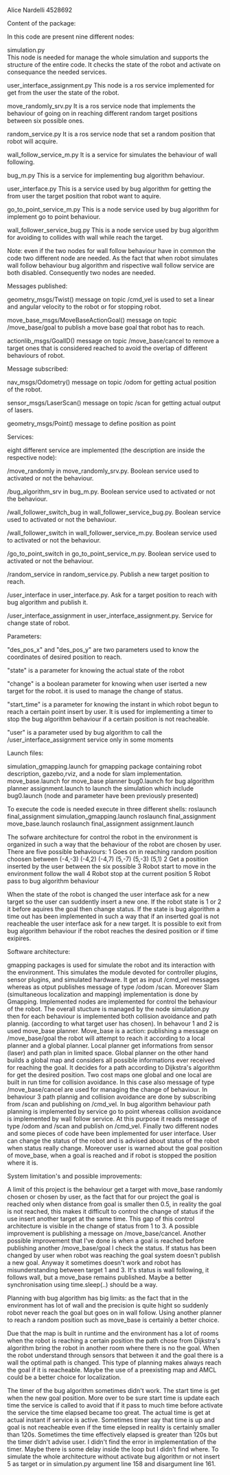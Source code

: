 Alice Nardelli 4528692

Content of the package:

In this code are present nine different nodes:

simulation.py  
This node is needed for manage the whole simulation and supports the structure of the entire code. It checks the state of the robot and activate on consequance the    needed services.

user_interface_assignment.py
This node is a ros service implemented for get from the user the state of the robot.

move_randomly_srv.py
It is a ros service node that implements the behaviour of going on in reaching different random target positions between six possible ones.

random_service.py
It is a ros service node that set a random position that robot will acquire.

wall_follow_service_m.py
It is a service for simulates the behaviour of wall following.

bug_m.py
This is a service for implementing bug algorithm behaviour.

user_interface.py
This is a service used by bug algorithm for getting the from user the target position that robot want to aquire.

go_to_point_service_m.py
This is a node service used by bug algorithm for implement go to point behaviour.

wall_follower_service_bug.py
This is a node service used by bug algorithm for avoiding to collides with wall while reach the target.

Note: even if the two nodes for wall follow behaviour have in common the code two different node are needed. As the fact that when robot simulates wall follow behaviour bug algorithm and rispective wall follow service are both disabled. Consequently two nodes are needed.

Messages published:

geometry_msgs/Twist() message on topic /cmd_vel is used to set a linear and angular velocity to the robot or for stopping robot.

move_base_msgs/MoveBaseActionGoal() message on topic /move_base/goal to publish a move base goal that robot has to reach.

actionlib_msgs/GoalID() message on topic /move_base/cancel to remove a target ones that is considered reached to avoid the overlap of different behaviours of robot.


Message subscribed:

nav_msgs/Odometry() message on topic /odom for getting actual position of the robot.

sensor_msgs/LaserScan() message on topic /scan for getting actual output of lasers.

geometry_msgs/Point() message to define position as point


Services:

eight different service are implemented (the description are inside the respective node):

/move_randomly in move_randomly_srv.py. Boolean service used to activated or not the behaviour.

/bug_algorithm_srv in bug_m.py. Boolean service used to activated or not the behaviour.

/wall_follower_switch_bug in wall_follower_service_bug.py. Boolean service used to activated or not the behaviour.

/wall_follower_switch in wall_follower_service_m.py. Boolean service used to activated or not the behaviour.

/go_to_point_switch in go_to_point_service_m.py. Boolean service used to activated or not the behaviour.

/random_service in random_service.py. Publish a new target position to reach.

/user_interface in user_interface.py. Ask for a target position to reach with bug algorithm and publish it.

/user_interface_assignment in user_interface_assignment.py. Service for change state of robot.

Parameters:

"des_pos_x" and "des_pos_y" are two parameters used to know the coordinates of desired position to reach.

"state" is a parameter for knowing the actual state of the robot

"change" is a boolean parameter for knowing when user iserted a new target for the robot. it is used to manage the change of status.

"start_time" is a parameter for knowing the instant in which robot begun to reach a certain point insert by user. It is used for implementing a timer to stop the bug algorithm behaviour if a certain position is not reacheable.

"user" is a parameter used by bug algorithm to call the /user_interface_assignment service only in some moments

Launch files:

simulation_gmapping.launch for gmapping package containing robot description, gazebo,rviz, and a node for slam implementation.
move_base.launch for move_base planner
bug0.launch for bug algorithm planner
assignment.launch to launch the simulation which include bug0.launch (node and parameter have been previously presented)

To execute the code is needed execute in three different shells:
roslaunch final_assignment simulation_gmapping.launch
roslaunch final_assignment move_base.launch
roslaunch final_assignment assignment.launch

The sofware architecture for control the robot in the environment is organized in such a way that the behaviour of the robot are chosen by user. There are five possible behaviours:
1 Goes on in reaching random position choosen between (-4,-3) (-4,2) (-4,7) (5,-7) (5,-3) (5,1)
2 Get a position inserted by the user between the six possible
3 Robot start to move in the environment follow the wall
4 Robot stop at the current position
5 Robot pass to bug algorithm behaviour

When the state of the robot is changed the user interface ask for a new target so the user can suddently insert a new one. If the robot state is 1 or 2 it before aquires the goal then change status.
If the state is bug algorithm a time out has been implemented in such a way that if an inserted goal is not reacheable the user interface ask for a new target. It is possible to exit from bug algorithm behaviour if the robot reaches the desired position or if time exipires.

Software architecture:

gmapping packages is used for simulate the robot and its interaction with the environment. This simulates the module devoted for controller plugins, sensor plugins, and simulated hardware. 
It get as input /cmd_vel messages whereas as otput publishes message of type /odom /scan.
Moreover Slam (simultaneous localization and mapping) implementation is done by Gmapping.
Implemented nodes are implemented for control the behaviour of the robot. The overall stucture is managed by the node simulation.py then for each behaviour is implemented both collision avoidance and path plannig. (according to what target user has chosen). 
In behavour 1 and 2 is used move_base planner. Move_base is a action: publishing a message on /move_base/goal the robot will attempt to reach it according to a local planner and a global planner. Local planner get informations from sensor (laser) and path plan in limited space. Global planner on the other hand builds a global map and considers all possible informations ever received for reaching the goal. It decides for a path according to Dijkstra's algorithm for get the desired position. Two cost maps one global and one local are built in run time for collision avoidance. In this case also message of type /move_base/cancel are used for managing the change of behaviour.
In behaviour 3 path plannig and collision avoidance are done by subscribing from /scan and publishing on /cmd_vel.
In bug algorithm behaviour path planning is implemented by service go to point whereas collision avoidance is implemented by wall follow service. At this purpose it reads message of type /odom and /scan and publish on /cmd_vel.
Finally two different nodes and some pieces of code have been implemented for user interface. User can change the status of the robot and is advised about status of the robot when status really change. Moreover user is warned about the goal position of move_base, when a goal is reached and if robot is stopped the position where it is.

System limitation's and possible improvements:

A limit of this project is the behaviour get a target with move_base randomly chosen or chosen by user, as the fact that for our project the goal is reached only when distance from goal is smaller then 0.5, in reality the goal is not reached, this makes it difficult to control the change of status if the use insert another target at the same time. This gap of this control architecture is visible in the change of status from 1 to 3. A possible improvement is publishing a message on /move_base/cancel. Another possible improvement that I've done is when a goal is reached before publishing another /move_base/goal I check the status. If status has been changed by user when robot was reaching the goal system doesn't publish a new goal. Anyway it sometimes doesn't work and robot has misunderstanding between target 1 and 3. It's status is wall following, it follows wall, but a move_base remains published. Maybe a better synchronisation using time.sleep(..) should be a way. 

Planning with bug algorithm has big limits: as the fact that in the environment has lot of wall and the precision is quite hight so suddenly robot never reach the goal but goes on in wall follow. Using another planner to reach a random position such as move_base is certainly a better choice.

Due that the map is built in runtime and the environment has a lot of rooms when the robot is reaching a certain position the path chose from Dijkstra's algorithm bring the robot in another room where there is no the goal. When the robot understand through sensors that between it and the goal there is a wall the optimal path is changed. This type of planning makes always reach the goal if it is reacheable. Maybe the use of a preexisting map and AMCL could be a better choice for localization.

The timer of the bug algorithm sometimes didn't work. The start time is get when the new goal position. More over to be sure start time is update each time the service is called to avoid that if it pass to much time before activate the service the time elapsed became too great. The actual time is get at actual instant if service is active. Sometimes timer say that time is up and goal is not reacheable even if the time elepsed in reality is certainly smaller than 120s. Sometimes the time effectively elapsed is greater than 120s but the timer didn't advise user. I didn't find the error in implementation of the timer. Maybe there is some delay inside the loop but I didn't find where. 
To simulate the whole architecture without activate bug algorithm or not insert 5 as target or in simulation.py argument line 158 and disargument line 161.


									    
